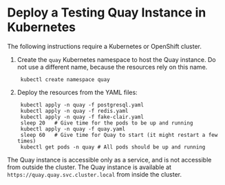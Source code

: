 # Deploy a Testing Quay Instance in Kubernetes

The following instructions require a Kubernetes or OpenShift cluster.

1. Create the `quay` Kubernetes namespace to host the Quay instance.
   Do not use a different name, because the resources rely on this name.

        kubectl create namespace quay

2. Deploy the resources from the YAML files:

        kubectl apply -n quay -f postgresql.yaml
        kubectl apply -n quay -f redis.yaml
        kubectl apply -n quay -f fake-clair.yaml
        sleep 20   # Give time for the pods to be up and running
        kubectl apply -n quay -f quay.yaml
        sleep 60   # Give time for Quay to start (it might restart a few times)
        kubectl get pods -n quay # All pods should be up and running

The Quay instance is accessible only as a service, and is not accessible from outside the cluster.
The Quay instance is available at `https://quay.quay.svc.cluster.local` from inside the cluster.

